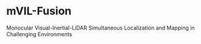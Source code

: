 # mVIL-Fusion
Monocular Visual-Inertial-LiDAR Simultaneous Localization and Mapping in Challenging Environments
